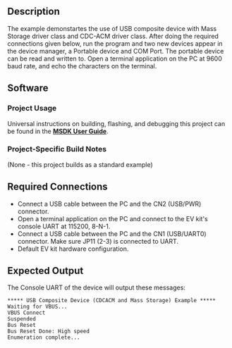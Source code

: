 ## Description

The example demonstartes the use of USB composite device with Mass Storage driver class and CDC-ACM driver class. After doing the required connections given below, run the program and two new devices appear in the device manager, a Portable device and COM Port. The portable device can be read and written to. Open a terminal application on the PC at 9600 baud rate, and echo the characters on the terminal.


## Software

### Project Usage

Universal instructions on building, flashing, and debugging this project can be found in the **[MSDK User Guide](https://analog-devices-msdk.github.io/msdk/USERGUIDE/)**.

### Project-Specific Build Notes

(None - this project builds as a standard example)

## Required Connections

-   Connect a USB cable between the PC and the CN2 (USB/PWR) connector.
-   Open a terminal application on the PC and connect to the EV kit's console UART at 115200, 8-N-1.
-   Connect a USB cable between the PC and the CN1 (USB/UART0) connector. Make sure JP11 (2-3) is connected to UART.
-   Default EV kit hardware configuration.

## Expected Output

The Console UART of the device will output these messages:

```
***** USB Composite Device (CDCACM and Mass Storage) Example *****
Waiting for VBUS...
VBUS Connect
Suspended
Bus Reset
Bus Reset Done: High speed
Enumeration complete...
```
